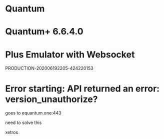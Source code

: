 # Quantum
# Quantum+ 6.6.4.0

# Plus Emulator with Websocket

PRODUCTION-202006192205-424220153

# Error starting: API returned an error: version_unauthorize?

goes to equantum.one:443

need to solve this

xetros
